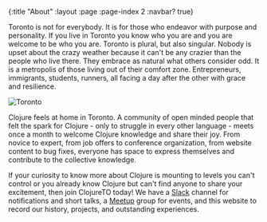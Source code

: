 {:title "About"
 :layout :page
 :page-index 2
 :navbar? true}

Toronto is not for everybody. It is for those who endeavor with purpose and personality. If you live in Toronto you know who you are and you are welcome to be who you are. Toronto is plural, but also singular. Nobody is upset about the crazy weather because it can't be any crazier than the people who live there. They embrace as natural what others consider odd. It is a metropolis of those living out of their comfort zone. Entrepreneurs, immigrants, students, runners, all facing a day after the other with grace and resilience.

![Toronto](/img/toronto.jpg)

Clojure feels at home in Toronto. A community of open minded people that felt the spark for Clojure - only to struggle in every other language - meets once a month to welcome Clojure knowledge and share their joy. From novice to expert, from job offers to conference organization, from website content to bug fixes, everyone has space to express themselves and contribute to the collective knowledge.

If your curiosity to know more about Clojure is mounting to levels you can't control or you already know Clojure but can't find anyone to share your excitement, then join ClojureTO today! We have a [Slack][1] channel for notifications and short talks, a [Meetup][2] group for events, and this website to record our history, projects, and outstanding experiences.

[1]: http://clojure-to.herokuapp.com
[2]: https://www.meetup.com/Clojure-Toronto/
